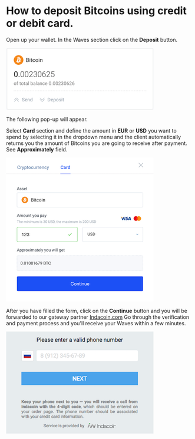 # How to deposit Bitcoins using credit or debit card.

Open up your wallet.
In the Waves section click on the **Deposit** button.

![](/_assets/buying_bitcoin_using_card_01.png)

The following pop-up will appear.

Select **Card** section and define the amount in **EUR** or **USD** you want to spend by selecting it in the dropdown menu and the client automatically returns you the amount of Bitcoins you are going to receive after payment.
See **Approximately** field.

![](/_assets/buying_bitcoin_using_card_02.png)

After you have filled the form, click on the **Continue** button and you will be forwarded to our gateway partner [Indacoin.com](https://indacoin.com/)
Go through the verification and payment process and you'll receive your Waves within a few minutes.

![](/_assets/buying_bitcoin_using_card_03.png)
